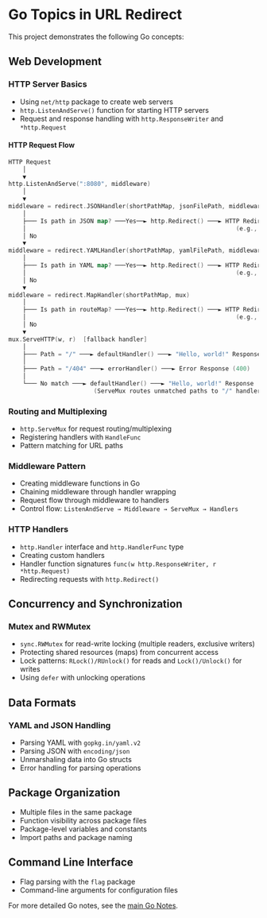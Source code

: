 # Go Topics in URL Redirect

This project demonstrates the following Go concepts:

## Web Development

### HTTP Server Basics

- Using `net/http` package to create web servers
- `http.ListenAndServe()` function for starting HTTP servers
- Request and response handling with `http.ResponseWriter` and `*http.Request`

#### HTTP Request Flow

```go
HTTP Request
    │
    ▼
http.ListenAndServe(":8080", middleware)
    │
    ▼
middleware = redirect.JSONHandler(shortPathMap, jsonFilePath, middleware)
    │
    ├─── Is path in JSON map? ───Yes──► http.Redirect() ───► HTTP Redirect Response
    │                                                           (e.g., /github → https://github.com)
    │ No
    ▼
middleware = redirect.YAMLHandler(shortPathMap, yamlFilePath, middleware)
    │
    ├─── Is path in YAML map? ───Yes──► http.Redirect() ───► HTTP Redirect Response
    │                                                           (e.g., /yaml → https://yaml.org)
    │ No
    ▼
middleware = redirect.MapHandler(shortPathMap, mux)
    │
    ├─── Is path in routeMap? ───Yes──► http.Redirect() ───► HTTP Redirect Response
    │                                                           (e.g., /google → https://google.com)
    │ No
    ▼
mux.ServeHTTP(w, r)  [fallback handler]
    │
    ├─── Path = "/" ───► defaultHandler() ───► "Hello, world!" Response
    │
    ├─── Path = "/404" ───► errorHandler() ───► Error Response (400)
    │
    └─── No match ───► defaultHandler() ───► "Hello, world!" Response
                        (ServeMux routes unmatched paths to "/" handler)
```

### Routing and Multiplexing

- `http.ServeMux` for request routing/multiplexing
- Registering handlers with `HandleFunc`
- Pattern matching for URL paths

### Middleware Pattern

- Creating middleware functions in Go
- Chaining middleware through handler wrapping
- Request flow through middleware to handlers
- Control flow: `ListenAndServe → Middleware → ServeMux → Handlers`

### HTTP Handlers

- `http.Handler` interface and `http.HandlerFunc` type
- Creating custom handlers
- Handler function signatures `func(w http.ResponseWriter, r *http.Request)`
- Redirecting requests with `http.Redirect()`

## Concurrency and Synchronization

### Mutex and RWMutex

- `sync.RWMutex` for read-write locking (multiple readers, exclusive writers)
- Protecting shared resources (maps) from concurrent access
- Lock patterns: `RLock()/RUnlock()` for reads and `Lock()/Unlock()` for writes
- Using `defer` with unlocking operations

## Data Formats

### YAML and JSON Handling

- Parsing YAML with `gopkg.in/yaml.v2`
- Parsing JSON with `encoding/json`
- Unmarshaling data into Go structs
- Error handling for parsing operations

## Package Organization

- Multiple files in the same package
- Function visibility across package files
- Package-level variables and constants
- Import paths and package naming

## Command Line Interface

- Flag parsing with the `flag` package
- Command-line arguments for configuration files

For more detailed Go notes, see the [main Go Notes](../GO-NOTES.md).
